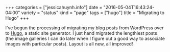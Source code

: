 +++
categories = ["jessicahuynh.info"]
date = "2016-05-04T16:43:24-04:00"
variety = "status"
kind = "page"
tags = ["hugo"]
title = "Migrating to Hugo"
+++

I've begun the processing of migrating my blog posts from WordPress over to [Hugo](http://gohugo.io/), a static site generator. I just hand migrated the lengthiest posts (the image galleries I can do later when I figure out a good way to associate images with particular posts). Layout is all new, all improved!
